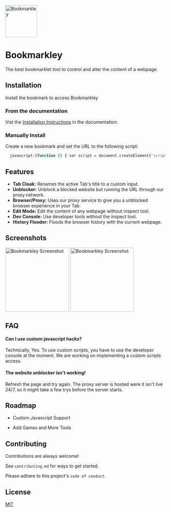 
<a href="https://bookmarkley.netlify.app/">
    <img alt="Bookmarkley" src="https://github.com/CleverCarpet/Bookmarkley/blob/main/icon864.png?raw=true" width="100" />
</a>

# Bookmarkley

The best bookmarklet tool to control and alter the content of a webpage.

## Installation

Install the bookmark to access Bookmarkley

### From the documentation

Vist the [Installation Instructions](https://bookmarkley.carbondev.cf/documentation#section1-1) in the documentation.

### Manually Install

Create a new bookmark and set the URL to the following script:

```bash
  javascript:(function () { var script = document.createElement('script'); script.src = 'https://bookservice.carboncdn.cf/bookmarkley.js'; document.head.appendChild(script); }())
```
    
## Features

- **Tab Cloak:** Renames the active Tab's title to a custom input.
- **Unblocker:** Unblock a blocked website but running the URL through our proxy network.
- **Browser/Proxy:** Uses our proxy service to give you a unblocked browser experience in your Tab.
- **Edit Mode:** Edit the content of any webpage without inspect tool.
- **Dev Console:** Use developer tools without the inspect tool.
- **History Flooder:** Floods the browser history with the current webpage.



## Screenshots

<img alt="Bookmarkley Screenshot" src="https://bookmarkley.carbondev.cf/src/demo-Main.png" width="200" />

<img alt="Bookmarkley Screenshot" src="https://bookmarkley.carbondev.cf/src/demo-UseBmk.gif" width="200" />


## FAQ

#### Can I use custom javascript hacks?

Technically, Yes. To use custom scripts, you have to use the developer console at the moment. We are working on implementing a custom scripts access.

#### The website unblocker isn't working!

Refresh the page and try again. The proxy server is hosted were it isn't live 24/7, so it might take a few trys before the server starts.

## Roadmap

- Custom Javascript Support

- Add Games and More Tools


## Contributing

Contributions are always welcome!

See `contributing.md` for ways to get started.

Please adhere to this project's `code of conduct`.


## License

[MIT](https://choosealicense.com/licenses/mit/)


